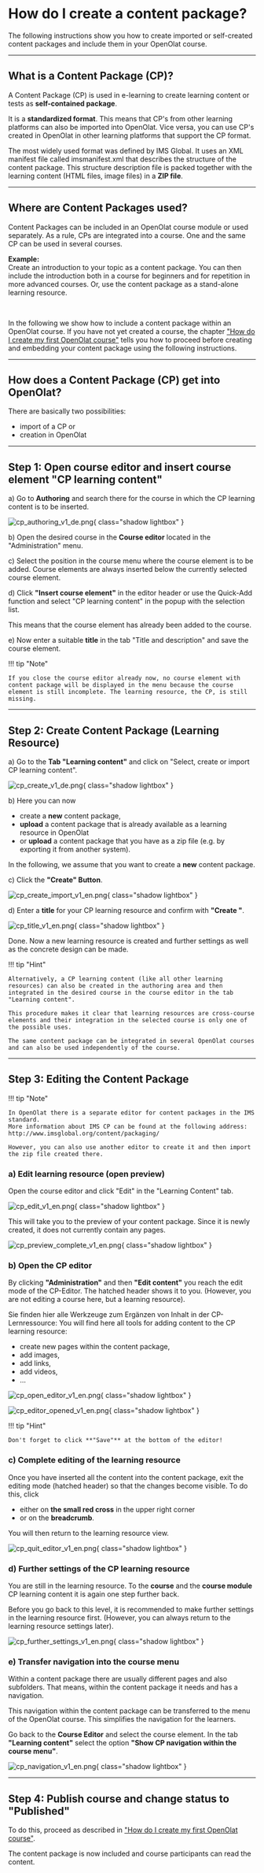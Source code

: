 # How do I create a content package?

The following instructions show you how to create imported or self-created content packages and include them in your OpenOlat course.

---

## What is a Content Package (CP)?

A Content Package (CP) is used in e-learning to create learning content or tests as **self-contained package**.

It is a **standardized format**. This means that CP's from other learning platforms can also be imported into OpenOlat. Vice versa, you can use CP's created in OpenOlat in other learning platforms that support the CP format.

The most widely used format was defined by IMS Global. It uses an XML manifest file called imsmanifest.xml that describes the structure of the content package. This structure description file is packed together with the learning content (HTML files, image files) in a **ZIP file**.

---

## Where are Content Packages used?

Content Packages can be included in an OpenOlat course module or used separately. As a rule, CPs are integrated into a course. One and the same CP can be used in several courses.

**Example:**<br>
Create an introduction to your topic as a content package. You can then include the introduction both in a course for beginners and for repetition in more advanced courses. Or, use the content package as a stand-alone learning resource.

<br>

In the following we show how to include a content package within an OpenOlat course. If you have not yet created a course, the chapter ["How do I create my first OpenOlat course"](../my_first_course/my_first_course.md) tells you how to proceed before creating and embedding your content package using the following instructions.

---

## How does a Content Package (CP) get into OpenOlat?

There are basically two possibilities:

* import of a CP or
* creation in OpenOlat


---

## Step 1: Open course editor and insert course element "CP learning content"

a) Go to **Authoring** and search there for the course in which the CP learning content is to be inserted.
  
![cp_authoring_v1_de.png](assets/cp_authoring_v1_en.png){ class="shadow lightbox" }  

b) Open the desired course in the **Course editor** located in the "Administration" menu.

c) Select the position in the course menu where the course element is to be added. Course elements are always inserted below the currently selected course element.

d) Click **"Insert course element"** in the editor header or use the Quick-Add function and select "CP learning content" in the popup with the selection list.

This means that the course element has already been added to the course.

e) Now enter a suitable **title** in the tab "Title and description" and save the course element.

!!! tip "Note"

    If you close the course editor already now, no course element with content package will be displayed in the menu because the course element is still incomplete. The learning resource, the CP, is still missing.

---

## Step 2: Create Content Package (Learning Resource) 

a) Go to the **Tab "Learning content"** and click on "Select, create or import CP learning content".

![cp_create_v1_de.png](assets/cp_create_v1_en.png){ class="shadow lightbox" }  

b) Here you can now 

* create a **new** content package, 
* **upload** a content package that is already available as a learning resource in OpenOlat
* or **upload** a content package that you have as a zip file (e.g. by exporting it from another system).


In the following, we assume that you want to create a **new** content package.
  
c) Click the  **"Create" Button**. 

![cp_create_import_v1_en.png](assets/cp_create_import_v1_en.png){ class="shadow lightbox" }  

d) Enter a **title** for your CP learning resource and confirm with **"Create "**.

![cp_title_v1_en.png](assets/cp_title_v1_en.png){ class="shadow lightbox" } 

Done. Now a new learning resource is created and further settings as well as the concrete design can be made.

!!! tip "Hint"

    Alternatively, a CP learning content (like all other learning resources) can also be created in the authoring area and then integrated in the desired course in the course editor in the tab "Learning content". 
    
    This procedure makes it clear that learning resources are cross-course elements and their integration in the selected course is only one of the possible uses. 
    
    The same content package can be integrated in several OpenOlat courses and can also be used independently of the course.



---


## Step 3: Editing the Content Package
 
!!! tip "Note"

    In OpenOlat there is a separate editor for content packages in the IMS standard. 
    More information about IMS CP can be found at the following address: http://www.imsglobal.org/content/packaging/
    
    However, you can also use another editor to create it and then import the zip file created there.


<h3> a) Edit learning resource (open preview)</h3>

Open the course editor and click "Edit" in the "Learning Content" tab.

![cp_edit_v1_en.png](assets/cp_edit_v1_en.png){ class="shadow lightbox" } 

This will take you to the preview of your content package. Since it is newly created, it does not currently contain any pages.

![cp_preview_complete_v1_en.png](assets/cp_preview_complete_v1_en.png){ class="shadow lightbox" } 


<h3> b) Open the CP editor</h3>

By clicking **"Administration"** and then **"Edit content"** you reach the edit mode of the CP-Editor. The hatched header shows it to you. (However, you are not editing a course here, but a learning resource).

Sie finden hier alle Werkzeuge zum Ergänzen von Inhalt in der CP-Lernressource:
You will find here all tools for adding content to the CP learning resource:

* create new pages within the content package,
* add images,
* add links,
* add videos,
* ...

![cp_open_editor_v1_en.png](assets/cp_open_editor_v1_en.png){ class="shadow lightbox" } 

![cp_editor_opened_v1_en.png](assets/cp_editor_opened_v1_en.png){ class="shadow lightbox" } 

!!! tip "Hint"

    Don't forget to click **"Save"** at the bottom of the editor!


<h3> c) Complete editing of the learning resource</h3>

Once you have inserted all the content into the content package, exit the editing mode (hatched header) so that the changes become visible. To do this, click

* either on **the small red cross** in the upper right corner
* or on the **breadcrumb**.

You will then return to the learning resource view.

![cp_quit_editor_v1_en.png](assets/cp_quit_editor_v1_en.png){ class="shadow lightbox" } 

<h3> d) Further settings of the CP learning resource </h3>

You are still in the learning resource. To the **course** and the **course module** CP learning content it is again one step further back.

Before you go back to this level, it is recommended to make further settings in the learning resource first. (However, you can always return to the learning resource settings later).

![cp_further_settings_v1_en.png](assets/cp_further_settings_v1_en.png){ class="shadow lightbox" } 


<h3> e) Transfer navigation into the course menu</h3>

Within a content package there are usually different pages and also subfolders. That means, within the content package it needs and has a navigation.

This navigation within the content package can be transferred to the menu of the OpenOlat course. This simplifies the navigation for the learners.

Go back to the **Course Editor** and select the course element. In the tab **"Learning content"** select the option **"Show CP navigation within the course menu"**.

![cp_navigation_v1_en.png](assets/cp_navigation_v1_en.png){ class="shadow lightbox" } 

---

## Step 4: Publish course and change status to "Published"
  
To do this, proceed as described in ["How do I create my first OpenOlat course"](../my_first_course/my_first_course.md).

The content package is now included and course participants can read the content.

